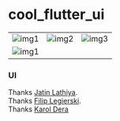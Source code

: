 # cool_flutter_ui

|  |  |  |
| :----: | :---:| :---:|
|![img1](https://github.com/DingMouRen/flutter_ui/blob/master/assets/screenShot/page1.gif) | ![img2](https://github.com/DingMouRen/flutter_ui/blob/master/assets/screenShot/page2.webp)| ![img3](https://github.com/DingMouRen/flutter_ui/blob/master/assets/screenShot/page3.gif)|
|![img1](https://github.com/DingMouRen/flutter_ui/blob/master/assets/screenShot/page4.gif) |


### UI
Thanks [Jatin Lathiya](https://dribbble.com/shots/8200836-Skeuomorph-Clock-App). <br/>
Thanks [Filip Legierski](https://dribbble.com/shots/9517002--Light-Mode-Simple-Music-Player).<br>
Thanks [Karol Dera](https://dribbble.com/shots/10443451-Skeuomorph-Movie-App)
